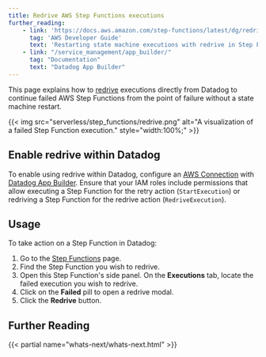 ```yaml
---
title: Redrive AWS Step Functions executions
further_reading:
    - link: 'https://docs.aws.amazon.com/step-functions/latest/dg/redrive-executions.html'
      tag: 'AWS Developer Guide'
      text: 'Restarting state machine executions with redrive in Step Functions'
    - link: "/service_management/app_builder/"
      tag: "Documentation"
      text: "Datadog App Builder"
---
```


This page explains how to [redrive][1] executions directly from Datadog to continue failed AWS Step Functions from the point of failure without a state machine restart.

{{< img src="serverless/step_functions/redrive.png" alt="A visualization of a failed Step Function execution." style="width:100%;" >}}

## Enable redrive within Datadog
To enable using redrive within Datadog, configure an [AWS Connection][3] with [Datadog App Builder][4]. Ensure that your IAM roles include permissions that allow executing a Step Function for the retry action (`StartExecution`) or redriving a Step Function for the redrive action (`RedriveExecution`).

## Usage
To take action on a Step Function in Datadog: 
1. Go to the [Step Functions][2] page. 
2. Find the Step Function you wish to redrive.
3. Open this Step Function's side panel. On the **Executions** tab, locate the failed execution you wish to redrive.
4. Click on the **Failed** pill to open a redrive modal.
5. Click the **Redrive** button.

## Further Reading

{{< partial name="whats-next/whats-next.html" >}}

[1]: https://docs.aws.amazon.com/step-functions/latest/dg/redrive-executions.html
[2]: https://app.datadoghq.com/functions?cloud=aws&entity_view=step_functions
[3]: https://docs.aws.amazon.com/dtconsole/latest/userguide/welcome-connections.html
[4]: /service_management/app_builder/
